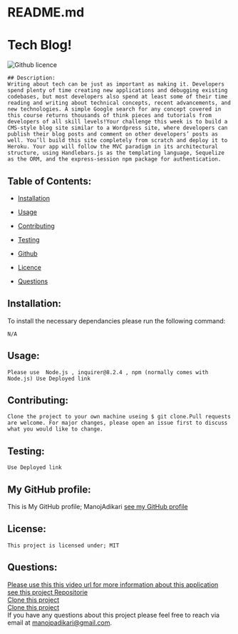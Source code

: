 # README.md
# Tech Blog!
![Github licence](https://img.shields.io/badge/license-MIT-blue.svg)

```
## Description:
Writing about tech can be just as important as making it. Developers spend plenty of time creating new applications and debugging existing codebases, but most developers also spend at least some of their time reading and writing about technical concepts, recent advancements, and new technologies. A simple Google search for any concept covered in this course returns thousands of think pieces and tutorials from developers of all skill levels!Your challenge this week is to build a CMS-style blog site similar to a Wordpress site, where developers can publish their blog posts and comment on other developers’ posts as well. You’ll build this site completely from scratch and deploy it to Heroku. Your app will follow the MVC paradigm in its architectural structure, using Handlebars.js as the templating language, Sequelize as the ORM, and the express-session npm package for authentication.
```

## Table of Contents:<br />

- [Installation](#installation)<br />

- [Usage](#usage)<br />

- [Contributing](#contributing)<br />

- [Testing](#testing)<br />

- [Github](#my_github_profile)<br />

- [Licence](#license)<br />

- [Questions](#questions)<br />

## Installation:
To install the necessary dependancies please run the following command:
```
N/A
```

## Usage:
```
Please use  Node.js , inquirer@8.2.4 , npm (normally comes with Node.js) Use Deployed link
```
## Contributing:
```
Clone the project to your own machine useing $ git clone.Pull requests are welcome. For major changes, please open an issue first to discuss what you would like to change.
```
## Testing:

```
Use Deployed link
```



## My GitHub profile:

This is My GitHub profile; ManojAdikari
[see my GitHub profile ](https://github.com/ManojAdikari)



## License:
```
This project is licensed under; MIT
```

## Questions:
[Please use this this video url for more information about this application ](https://serene-eyrie-45010.herokuapp.com/dashboard)<br />
[see this project Repositorie ](https://github.com/ManojAdikari/Tech_Blog.git)<br />
[Clone this project](git@github.com:ManojAdikari/Tech_Blog.git) <br />
[Clone this project](https://github.com/ManojAdikari/Tech_Blog.git)<br />
If you have any questions about this project please feel free to reach  via email at [manojpadikari@gmail.com](mailto:manojpadikari@gmail.com).